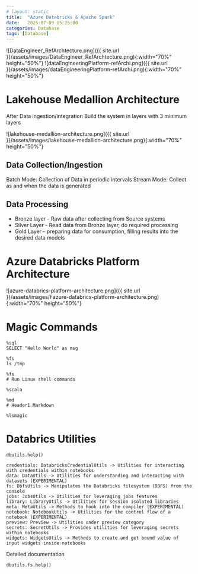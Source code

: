 ```yaml
---
# layout: static
title:  "Azure Databricks & Apache Spark"
date:   2025-07-09 15:25:00
categories: Database
tags: [Database]
---
```



![DataEngineer_RefArchtecture.png]({{ site.url }}/assets/images/DataEngineer_RefArchtecture.png){:width="70%" height="50%"}
![dataEngineeringPlatform-refArchi.png]({{ site.url }}/assets/images/dataEngineeringPlatform-refArchi.png){:width="70%" height="50%"}


# Lakehouse Medallion Architecture
After Data ingestion/integration Build the system in layers with 3 minimum layers

![lakehouse-medallion-architecture.png]({{ site.url }}/assets/images/lakehouse-medallion-architecture.png){:width="70%" height="50%"}

## Data Collection/Ingestion
Batch Mode: Collection of Data in periodic intervals
Stream Mode: Collect as and when the data is generated

## Data Processing
- Bronze layer - Raw data after collecting from Source systems
- Silver Layer - Read data from Bronze layer, do required processing
- Gold Layer - preparing data for consumption, filling results into the desired data models

# Azure Databricks Platform Architecture
![azure-databrics-platform-architecture.png]({{ site.url }}/assets/images/Fazure-databrics-platform-architecture.png){:width="70%" height="50%"}


# Magic Commands

```shell
%sql
SELECT "Hello World" as msg

%fs
ls /tmp

%fs
# Run Linux shell commands

%scala

%md
# Header1 Markdown

%lsmagic
```

# Databrics Utilities

```shell
dbutils.help()

credentials: DatabricksCredentialUtils -> Utilities for interacting with credentials within notebooks
data: DataUtils -> Utilities for understanding and interacting with datasets (EXPERIMENTAL)
fs: DbfsUtils -> Manipulates the Databricks filesystem (DBFS) from the console
jobs: JobsUtils -> Utilities for leveraging jobs features
library: LibraryUtils -> Utilities for session isolated libraries
meta: MetaUtils -> Methods to hook into the compiler (EXPERIMENTAL)
notebook: NotebookUtils -> Utilities for the control flow of a notebook (EXPERIMENTAL)
preview: Preview -> Utilities under preview category
secrets: SecretUtils -> Provides utilities for leveraging secrets within notebooks
widgets: WidgetsUtils -> Methods to create and get bound value of input widgets inside notebooks
```

Detailed documentation
```shell
dbutils.fs.help()
```
